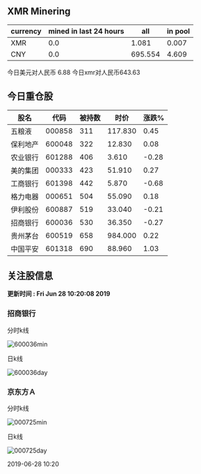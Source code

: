 ## XMR Minering

|currency|mined in last 24 hours|all|in pool|
|---|---|---|---|
|XMR|0.0|1.081|0.007|
|CNY|0.0|695.554|4.609|

今日美元对人民币 6.88	今日xmr对人民币643.63


## 今日重仓股 

|股名|代码|被持数|时价|涨跌%|
|---|---|---|---|---|
|五粮液|000858|311|117.830|0.45|
|保利地产|600048|322|12.830|0.08|
|农业银行|601288|406|3.610|-0.28|
|美的集团|000333|423|51.910|0.27|
|工商银行|601398|442|5.870|-0.68|
|格力电器|000651|504|55.090|0.18|
|伊利股份|600887|519|33.040|-0.21|
|招商银行|600036|530|36.350|-0.27|
|贵州茅台|600519|658|984.000|0.22|
|中国平安|601318|690|88.960|1.03|

## 关注股信息
**更新时间 : Fri Jun 28 10:20:08 2019**
### 招商银行 
分时k线

![600036min](http://image.sinajs.cn/newchart/min/n/sh600036.gif)

日k线

![600036day](http://image.sinajs.cn/newchart/daily/n/sh600036.gif)

### 京东方Ａ 
分时k线

![000725min](http://image.sinajs.cn/newchart/min/n/sz000725.gif)

日k线

![000725day](http://image.sinajs.cn/newchart/daily/n/sz000725.gif)

2019-06-28 10:20